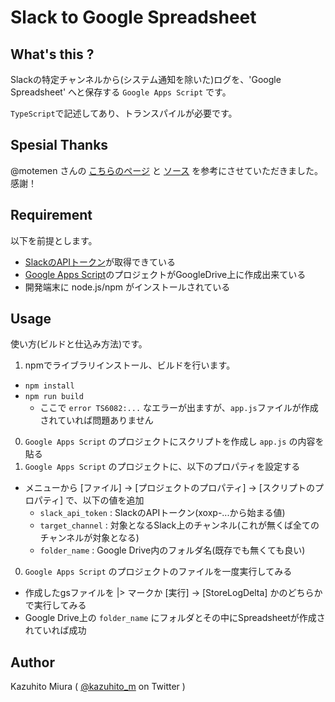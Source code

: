 Slack to Google Spreadsheet
===========================

## What's this ?

Slackの特定チャンネルから(システム通知を除いた)ログを、'Google Spreadsheet' へと保存する `Google Apps Script` です。

`TypeScript`で記述してあり、トランスパイルが必要です。

## Spesial Thanks

@motemen さんの [こちらのページ](http://motemen.hatenablog.com/entry/2015/11/gas-slack-log-spreadsheet) と [ソース](https://github.com/motemen/gas-slack-log-spreadsheet/) を参考にさせていただきました。感謝！

## Requirement

以下を前提とします。

- [SlackのAPIトークン](https://api.slack.com/docs/oauth-test-tokens)が取得できている
- [Google Apps Script](https://developers.google.com/apps-script/)のプロジェクトがGoogleDrive上に作成出来ている
- 開発端末に node.js/npm がインストールされている

## Usage

使い方(ビルドと仕込み方法)です。

1. npmでライブラリインストール、ビルドを行います。
  - `npm install`
  - `npm run build`
    - ここで `error TS6082:...` なエラーが出ますが、`app.js`ファイルが作成されていれば問題ありません
0. `Google Apps Script` のプロジェクトにスクリプトを作成し `app.js` の内容を貼る
0. `Google Apps Script` のプロジェクトに、以下のプロパティを設定する
  - メニューから [ファイル] → [プロジェクトのプロパティ] → [スクリプトのプロパティ] で、以下の値を追加
    - `slack_api_token` : SlackのAPIトークン(xoxp-...から始まる値)
    - `target_channel` : 対象となるSlack上のチャンネル(これが無くば全てのチャンネルが対象となる)
    - `folder_name` : Google Drive内のフォルダ名(既存でも無くても良い)
0. `Google Apps Script` のプロジェクトのファイルを一度実行してみる
  - 作成したgsファイルを |> マークか [実行] → [StoreLogDelta] かのどちらかで実行してみる
  - Google Drive上の `folder_name` にフォルダとその中にSpreadsheetが作成されていれば成功


## Author

Kazuhito Miura ( [@kazuhito_m](https://twitter.com/kazuhito_m) on Twitter )
